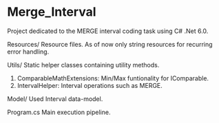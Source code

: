 # Merge_Interval

Project dedicated to the MERGE interval coding task using C# .Net 6.0.

Resources/
Resource files. As of now only string resources for recurring error handling.

Utils/
Static helper classes containing utility methods.
1. ComparableMathExtensions: Min/Max funtionality for IComparable.
2. IntervalHelper: Interval operations such as MERGE.

Model/
Used Interval data-model.

Program.cs
Main execution pipeline.